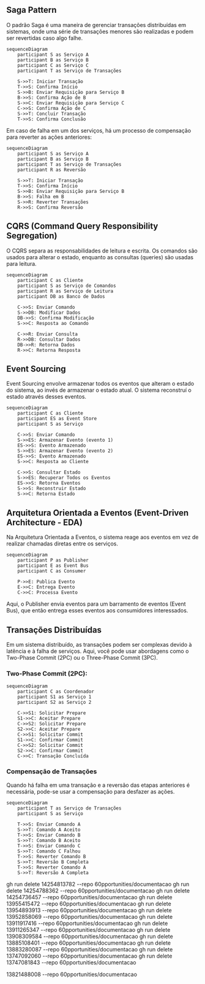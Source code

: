 ## Saga Pattern
O padrão Saga é uma maneira de gerenciar transações distribuídas em sistemas, onde uma série de transações menores são realizadas e podem ser revertidas caso algo falhe.

```mermaid
sequenceDiagram
    participant S as Serviço A
    participant B as Serviço B
    participant C as Serviço C
    participant T as Serviço de Transações

    S->>T: Iniciar Transação
    T->>S: Confirma Início
    S->>B: Enviar Requisição para Serviço B
    B->>S: Confirma Ação de B
    S->>C: Enviar Requisição para Serviço C
    C->>S: Confirma Ação de C
    S->>T: Concluir Transação
    T->>S: Confirma Conclusão
```
Em caso de falha em um dos serviços, há um processo de compensação para reverter as ações anteriores:

```mermaid
sequenceDiagram
    participant S as Serviço A
    participant B as Serviço B
    participant T as Serviço de Transações
    participant R as Reversão

    S->>T: Iniciar Transação
    T->>S: Confirma Início
    S->>B: Enviar Requisição para Serviço B
    B->>S: Falha em B
    S->>R: Reverter Transações
    R->>S: Confirma Reversão
```

## CQRS (Command Query Responsibility Segregation)
O CQRS separa as responsabilidades de leitura e escrita. Os comandos são usados para alterar o estado, enquanto as consultas (queries) são usadas para leitura.

```mermaid
sequenceDiagram
    participant C as Cliente
    participant S as Serviço de Comandos
    participant R as Serviço de Leitura
    participant DB as Banco de Dados

    C->>S: Enviar Comando
    S->>DB: Modificar Dados
    DB->>S: Confirma Modificação
    S->>C: Resposta ao Comando

    C->>R: Enviar Consulta
    R->>DB: Consultar Dados
    DB->>R: Retorna Dados
    R->>C: Retorna Resposta
```

## Event Sourcing
Event Sourcing envolve armazenar todos os eventos que alteram o estado do sistema, ao invés de armazenar o estado atual. O sistema reconstruí o estado através desses eventos.

```mermaid
sequenceDiagram
    participant C as Cliente
    participant ES as Event Store
    participant S as Serviço

    C->>S: Enviar Comando
    S->>ES: Armazenar Evento (evento 1)
    ES->>S: Evento Armazenado
    S->>ES: Armazenar Evento (evento 2)
    ES->>S: Evento Armazenado
    S->>C: Resposta ao Cliente

    C->>S: Consultar Estado
    S->>ES: Recuperar Todos os Eventos
    ES->>S: Retorna Eventos
    S->>S: Reconstruir Estado
    S->>C: Retorna Estado
```
## Arquitetura Orientada a Eventos (Event-Driven Architecture - EDA)
Na Arquitetura Orientada a Eventos, o sistema reage aos eventos em vez de realizar chamadas diretas entre os serviços.

```mermaid
sequenceDiagram
    participant P as Publisher
    participant E as Event Bus
    participant C as Consumer

    P->>E: Publica Evento
    E->>C: Entrega Evento
    C->>C: Processa Evento
```

Aqui, o Publisher envia eventos para um barramento de eventos (Event Bus), que então entrega esses eventos aos consumidores interessados.

## Transações Distribuídas
Em um sistema distribuído, as transações podem ser complexas devido à latência e à falha de serviços. Aqui, você pode usar abordagens como o Two-Phase Commit (2PC) ou o Three-Phase Commit (3PC).

### Two-Phase Commit (2PC):

```mermaid
sequenceDiagram
    participant C as Coordenador
    participant S1 as Serviço 1
    participant S2 as Serviço 2

    C->>S1: Solicitar Prepare
    S1->>C: Aceitar Prepare
    C->>S2: Solicitar Prepare
    S2->>C: Aceitar Prepare
    C->>S1: Solicitar Commit
    S1->>C: Confirmar Commit
    C->>S2: Solicitar Commit
    S2->>C: Confirmar Commit
    C->>C: Transação Concluída
```
### Compensação de Transações
Quando há falha em uma transação e a reversão das etapas anteriores é necessária, pode-se usar a compensação para desfazer as ações.

```mermaid
sequenceDiagram
    participant T as Serviço de Transações
    participant S as Serviço

    T->>S: Enviar Comando A
    S->>T: Comando A Aceito
    T->>S: Enviar Comando B
    S->>T: Comando B Aceito
    T->>S: Enviar Comando C
    S->>T: Comando C Falhou
    T->>S: Reverter Comando B
    S->>T: Reversão B Completa
    T->>S: Reverter Comando A
    S->>T: Reversão A Completa
```
gh run delete 14254813782 --repo 60pportunities/documentacao
gh run delete 14254788362 --repo 60pportunities/documentacao
gh run delete 14254736457 --repo 60pportunities/documentacao
gh run delete 13955415472 --repo 60pportunities/documentacao
gh run delete 13954893913 --repo 60pportunities/documentacao
gh run delete 13952858069 --repo 60pportunities/documentacao
gh run delete 13911917416 --repo 60pportunities/documentacao
gh run delete 13911265347 --repo 60pportunities/documentacao
gh run delete 13908309584 --repo 60pportunities/documentacao
gh run delete 13885108401 --repo 60pportunities/documentacao
gh run delete 13883280087 --repo 60pportunities/documentacao
gh run delete 13747092060 --repo 60pportunities/documentacao
gh run delete 13747081843 --repo 60pportunities/documentacao

13821488008 --repo 60pportunities/documentacao
